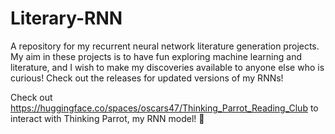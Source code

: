 # Literary-RNN
A repository for my recurrent neural network literature generation projects. My aim in these projects is to have fun exploring machine learning and literature, and I wish to make my discoveries available to anyone else who is curious! Check out the releases for updated versions of my RNNs!

Check out https://huggingface.co/spaces/oscars47/Thinking_Parrot_Reading_Club to interact with Thinking Parrot, my RNN model! 🦜
